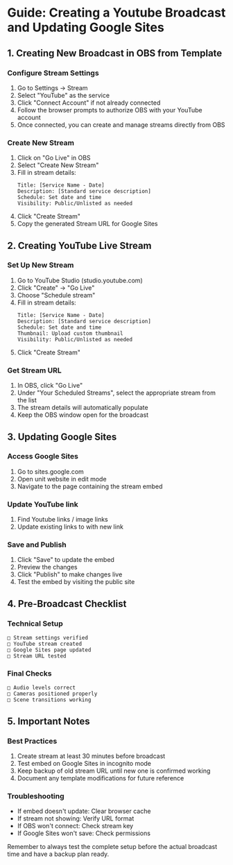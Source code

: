 # Guide: Creating a Youtube Broadcast and Updating Google Sites

## 1. Creating New Broadcast in OBS from Template

### Configure Stream Settings
1. Go to Settings → Stream
2. Select "YouTube" as the service
3. Click "Connect Account" if not already connected
4. Follow the browser prompts to authorize OBS with your YouTube account
5. Once connected, you can create and manage streams directly from OBS

### Create New Stream
1. Click on "Go Live" in OBS
2. Select "Create New Stream"
3. Fill in stream details:
   ```
   Title: [Service Name - Date]
   Description: [Standard service description]
   Schedule: Set date and time
   Visibility: Public/Unlisted as needed
   ```
4. Click "Create Stream"
5. Copy the generated Stream URL for Google Sites

## 2. Creating YouTube Live Stream

### Set Up New Stream
1. Go to YouTube Studio (studio.youtube.com)
2. Click "Create" → "Go Live"
3. Choose "Schedule stream"
4. Fill in stream details:
   ```
   Title: [Service Name - Date]
   Description: [Standard service description]
   Schedule: Set date and time
   Thumbnail: Upload custom thumbnail
   Visibility: Public/Unlisted as needed
   ```
5. Click "Create Stream"

### Get Stream URL
1. In OBS, click "Go Live"
2. Under "Your Scheduled Streams", select the appropriate stream from the list
3. The stream details will automatically populate
4. Keep the OBS window open for the broadcast

## 3. Updating Google Sites

### Access Google Sites
1. Go to sites.google.com
2. Open unit website in edit mode
3. Navigate to the page containing the stream embed

### Update YouTube link
1. Find Youtube links / image links
1. Update existing links to with new link

### Save and Publish
1. Click "Save" to update the embed
2. Preview the changes
3. Click "Publish" to make changes live
4. Test the embed by visiting the public site

## 4. Pre-Broadcast Checklist

### Technical Setup
```
□ Stream settings verified
□ YouTube stream created
□ Google Sites page updated
□ Stream URL tested
```

### Final Checks
```
□ Audio levels correct
□ Cameras positioned properly
□ Scene transitions working
```

## 5. Important Notes

### Best Practices
1. Create stream at least 30 minutes before broadcast
2. Test embed on Google Sites in incognito mode
3. Keep backup of old stream URL until new one is confirmed working
4. Document any template modifications for future reference

### Troubleshooting
- If embed doesn't update: Clear browser cache
- If stream not showing: Verify URL format
- If OBS won't connect: Check stream key
- If Google Sites won't save: Check permissions

Remember to always test the complete setup before the actual broadcast time and have a backup plan ready.
